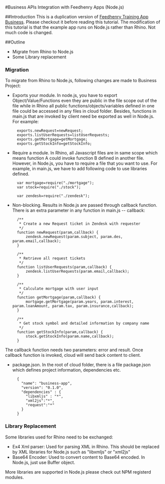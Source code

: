 #Business APIs Integration with Feedhenry Apps (Node.js)

##Introduction
This is a duplication version of <a href="https://github.com/feedhenry/FH-Training-App-Business">Feedhenry Training App Business</a>. Please checkout it before reading this tutorial. 
The modification of this tutorial is that the example app runs on Node.js rather than Rhino. Not much code is changed.

##Outline

* Migrate from Rhino to Node.js
* Some Library replacement

### Migration

To migrate from Rhino to Node.js, following changes are made to Business Project:

* Exports your module. In node.js, you have to export Object/Value/Functions even they are public in the file scope out of the file 
while in Rhino all public functions/objects/variables defined in one file could be accessed in any files in cloud folder.
Besides, functions in main.js that are invoked by client need be exported as well in Node.js. For example:

		exports.newRequest=newRequest;
		exports.listUserRequests=listUserRequests;
		exports.getMortgage=getMortgage;
		exports.getStockInfo=getStockInfo;
		

* Require a module. In Rhino, all Javascript files are in same scope which means function A could invoke function B defined in another file.
 However, in Node.js, you have to require a file that you want to use. For example, in main.js, we have to add following code to use libraries defined.
 
		var mortgage=require("./mortgage");
		var stock=require("./stock");
		
		var zendesk=require("./zendesk");
		
* Non-blocking. Results in Node.js are passed through callback function. There is an extra parameter in any function in main.js -- callback:


		/**
		 * Create a new Request ticket in Zendesk with requester
		 */
		function newRequest(param,callback) {
			zendesk.newRequest(param.subject, param.des, param.email,callback);
		}
		
		/**
		 * Retrieve all request tickets
		 */
		function listUserRequests(param,callback) {
			zendesk.listUserRequests(param.email,callback);
		}
		
		/**
		 * Calculate mortgage with user input
		 */
		function getMortgage(param,callback) {
			mortgage.getMortgage(param.years, param.interest, param.loanAmount, param.tax, param.insurance,callback);
		}
		
		/**
		 * Get stock symbol and detailed information by company name
		 */
		function getStockInfo(param,callback) {
			stock.getStockInfo(param.name,callback);
		}
		
The callback function needs two parameters: error and result. Once callback function is invoked, cloud will send back content to client.

* package.json. In the root of cloud folder, there is a file package.json which defines project information, dependencies etc.

		{
		  "name": "business-app",
		  "version": "0.1.0",
		  "dependencies" : { 
		    "libxmljs" : "*",
		    "xml2js":"*",
		    "request":"*"
		  }
		}

### Library Replacement
Some libraries used for Rhino need to be exchanged:

* Ex4 Xml parser: Used for parsing XML in Rhino. This should be replaced by XML libraries for Node.js such as "libxmljs" or "xml2js"
* Base64 Encoder: Used to convert content to Base64 encoded. In Node.js, just use Buffer object.

More libraries are supported in Node.js please check out NPM registerd modules.

